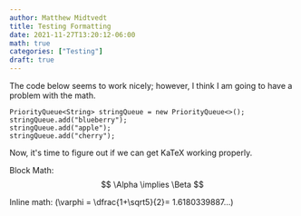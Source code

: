 ```yaml
---
author: Matthew Midtvedt
title: Testing Formatting
date: 2021-11-27T13:20:12-06:00
math: true
categories: ["Testing"]
draft: true
---
```


The code below seems to work nicely; however, I think I am going to have a problem with the math.
```
PriorityQueue<String> stringQueue = new PriorityQueue<>();
stringQueue.add("blueberry");
stringQueue.add("apple");
stringQueue.add("cherry");
```
Now, it's time to figure out if we can get KaTeX working properly.

Block Math:
$$
\Alpha \implies \Beta
$$

Inline math: \(\varphi = \dfrac{1+\sqrt5}{2}= 1.6180339887…\)
